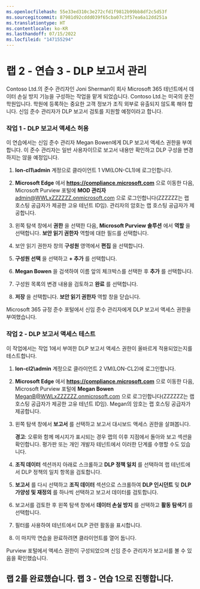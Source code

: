 ```yaml
---
ms.openlocfilehash: 55e33ed310c3e272cfd1f9812b99bb8df2c5d53f
ms.sourcegitcommit: 87981d92cddd039f65cba07c3f57ea6a12dd251a
ms.translationtype: HT
ms.contentlocale: ko-KR
ms.lasthandoff: 07/15/2022
ms.locfileid: "147155294"
---
```

# <a name="lab-2---exercise-3---manage-dlp-reports"></a>랩 2 - 연습 3 - DLP 보고서 관리

Contoso Ltd.의 준수 관리자인 Joni Sherman이 회사 Microsoft 365 테넌트에서 데이터 손실 방지 기능을 구성하는 작업을 맡게 되었습니다. Contoso Ltd.는 미국의 운전학원입니다. 학원에 등록하는 중요한 고객 정보가 조직 외부로 유출되지 않도록 해야 합니다. 신임 준수 관리자가 DLP 보고서 검토를 지원할 예정이라고 합니다.

### <a name="task-1---grant-access-to-dlp-reports"></a>작업 1 - DLP 보고서 액세스 허용

이 연습에서는 신임 준수 관리자 Megan Bowen에게 DLP 보고서 액세스 권한을 부여합니다. 이 준수 관리자는 일반 사용자이므로 보고서 내용만 확인하고 DLP 구성을 변경하지는 않을 예정입니다.

1. **lon-cl1\admin** 계정으로 클라이언트 1 VM(LON-CL1)에 로그인합니다.

1. **Microsoft Edge** 에서 **https://compliance.microsoft.com** 으로 이동한 다음, Microsoft Purview 포털에 **MOD 관리자** admin@WWLxZZZZZZ.onmicrosoft.com 으로 로그인합니다(ZZZZZZ는 랩 호스팅 공급자가 제공한 고유 테넌트 ID임).  관리자의 암호는 랩 호스팅 공급자가 제공합니다.

1. 왼쪽 탐색 창에서 **권한** 을 선택한 다음, **Microsoft Purview 솔루션** 에서 **역할** 을 선택합니다.   **보안 읽기 권한자** 역할에 대한 필드를 선택합니다.

1. 보안 읽기 권한자 창의 **구성원** 영역에서 **편집** 을 선택합니다.

1. **구성원 선택** 을 선택하고 **+ 추가** 를 선택합니다.

1. **Megan Bowen** 을 검색하여 이름 앞의 체크박스를 선택한 후 **추가** 를 선택합니다.

1. 구성원 목록의 변경 내용을 검토하고 **완료** 를 선택합니다.

1. **저장** 을 선택합니다. **보안 읽기 권한자** 역할 창을 닫습니다.

Microsoft 365 규정 준수 포털에서 신임 준수 관리자에게 DLP 보고서 액세스 권한을 부여했습니다.

### <a name="task-2---test-access-to-dlp-reports"></a>작업 2 - DLP 보고서 액세스 테스트

이 작업에서는 작업 1에서 부여한 DLP 보고서 액세스 권한이 올바르게 적용되었는지를 테스트합니다.

1. **lon-cl2\admin** 계정으로 클라이언트 2 VM(LON-CL2)에 로그인합니다.

1. **Microsoft Edge** 에서 **https://compliance.microsoft.com** 으로 이동한 다음, Microsoft Purview 포털에 **Megan Bowen** MeganB@WWLxZZZZZZ.onmicrosoft.com 으로 로그인합니다(ZZZZZZ는 랩 호스팅 공급자가 제공한 고유 테넌트 ID임).  Megan의 암호는 랩 호스팅 공급자가 제공합니다.

1. 왼쪽 탐색 창에서 **보고서** 를 선택하고 보고서 대시보드 액세스 권한을 살펴봅니다.

    **경고**: 오류와 함께 메시지가 표시되는 경우 랩의 이후 지점에서 돌아와 보고 섹션을 확인합니다. 평가판 또는 개인 개발자 테넌트에서 이러한 단계를 수행할 수도 있습니다.

    [//]: <> (보고서 섹션에 액세스할 때 랩 테넌트에 오류 메시지가 표시됩니다. 하지만 이 작업은 랩 테넌트에서 작동합니다.)

1. **조직 데이터** 섹션까지 아래로 스크롤하고 **DLP 정책 일치** 를 선택하여 랩 테넌트에서 DLP 정책의 일치 항목을 검토합니다.

1. **보고서** 를 다시 선택하고 **조직 데이터** 섹션으로 스크롤하여 **DLP 인시던트** 및 **DLP 가양성 및 재정의** 를 하나씩 선택하고 보고서 데이터를 검토합니다. 

1. 보고서를 검토한 후 왼쪽 탐색 창에서 **데이터 손실 방지** 를 선택하고 **활동 탐색기** 를 선택합니다.

1. 필터를 사용하여 테넌트에서 DLP 관련 활동을 표시합니다.

1. 이 마지막 연습을 완료하려면 클라이언트를 열어 둡니다.

Purview 포털에서 액세스 권한이 구성되었으며 신임 준수 관리자가 보고서를 볼 수 있음을 확인했습니다.

## <a name="you-have-completed-the-lab-2-proceed-to-lab-3---exercise-1"></a>랩 2를 완료했습니다. 랩 3 - 연습 1으로 진행합니다.
